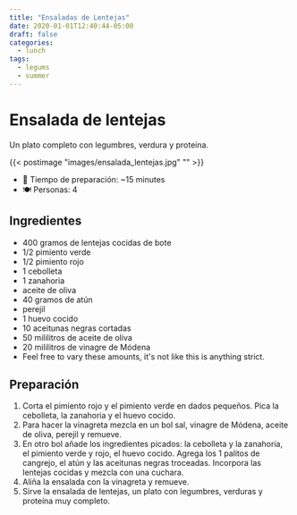 ```yaml
---
title: "Ensaladas de Lentejas"
date: 2020-01-01T12:40:44-05:00
draft: false
categories: 
  - lunch
tags: 
  - legums
  - summer
---
```


# Ensalada de lentejas

Un plato completo con legumbres, verdura y proteína.

{{< postimage "images/ensalada_lentejas.jpg" "" >}}

- 🍳 Tiempo de preparación: ~15 minutes
- 🍽️  Personas: 4

## Ingredientes

- 400 gramos de lentejas cocidas de bote
- 1/2 pimiento verde
- 1/2 pimiento rojo
- 1 cebolleta
- 1 zanahoria
- aceite de oliva
- 40 gramos de atún
- perejil
- 1 huevo cocido
- 10 aceitunas negras cortadas
- 50 mililitros de aceite de oliva
- 20 mililitros de vinagre de Módena
- Feel free to vary these amounts, it's not like this is anything strict.

## Preparación 

1. Corta el pimiento rojo y el pimiento verde en dados pequeños. Pica la cebolleta, la zanahoria y el huevo cocido. 
2. Para hacer la vinagreta mezcla en un bol sal, vinagre de Módena, aceite de oliva, perejil y remueve. 
3. En otro bol añade los ingredientes picados: la cebolleta y la zanahoria, el pimiento verde y rojo, el huevo cocido. Agrega los 1 palitos de cangrejo, el atún y las aceitunas negras troceadas. Incorpora las lentejas cocidas y mezcla con una cuchara. 
4. Aliña la ensalada con la vinagreta y remueve.
5. Sirve la ensalada de lentejas, un plato con legumbres, verduras y proteína muy completo.

